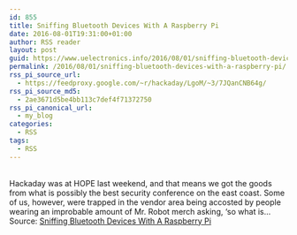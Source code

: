 ```yaml
---
id: 855
title: Sniffing Bluetooth Devices With A Raspberry Pi
date: 2016-08-01T19:31:00+01:00
author: RSS reader
layout: post
guid: https://www.uelectronics.info/2016/08/01/sniffing-bluetooth-devices-with-a-raspberry-pi/
permalink: /2016/08/01/sniffing-bluetooth-devices-with-a-raspberry-pi/
rss_pi_source_url:
  - https://feedproxy.google.com/~r/hackaday/LgoM/~3/7JQanCNB64g/
rss_pi_source_md5:
  - 2ae3671d5be4bb113c7def4f71372750
rss_pi_canonical_url:
  - my_blog
categories:
  - RSS
tags:
  - RSS
---
```

&#013;  
Hackaday was at HOPE last weekend, and that means we got the goods from what is possibly the best security conference on the east coast. Some of us, however, were trapped in the vendor area being accosted by people wearing an improbable amount of Mr. Robot merch asking, ‘so what is…&#013;  
Source: <a href="https://feedproxy.google.com/~r/hackaday/LgoM/~3/7JQanCNB64g/" target="_blank">Sniffing Bluetooth Devices With A Raspberry Pi</a>